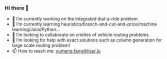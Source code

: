 ### Hi there 👋
- 🔭 I’m currently working on the Integrated dial-a-ride problem
- 🌱 I’m currently learning heuristics/branch-and-cut-and-price/machine learning/Julia/Python...
- 👯 I’m looking to collaborate on vrieties of vehicle routing problems
- 🤔 I’m looking for help with exact solutions such as column generation for large scale routing problem!
- 📫 How to reach me: yumeng.fang@liser.lu
<!--
**YMF2022/ymf2022** is a ✨ _special_ ✨ repository because its `README.md` (this file) appears on your GitHub profile.

Here are some ideas to get you started:

- 🔭 I’m currently working on ...
- 🌱 I’m currently learning ...
- 👯 I’m looking to collaborate on ...
- 🤔 I’m looking for help with ...
- 💬 Ask me about ...
- 📫 How to reach me: ...
- 😄 Pronouns: ...
- ⚡ Fun fact: ...
- 💻 My programming languages are Julia and Python
-->
